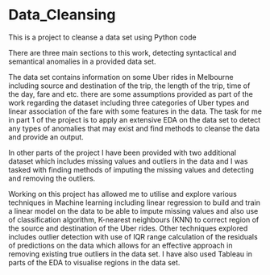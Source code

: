 # Data_Cleansing
This is a project to cleanse a data set using Python code

There are three main sections to this work, detecting syntactical and semantical anomalies in a provided data set.

The data set contains information on some Uber rides in Melbourne including source and destination of the trip, the length of the trip, time of the day, fare and etc. there are some assumptions provided as part of the work regarding the dataset including three categories of Uber types and linear association of the fare with some features in the data. The task for me in part 1 of the project is to apply an extensive EDA on the data set to detect any types of anomalies that may exist and find methods to cleanse the data and provide an output.

In other parts of the project I have been provided with two additional dataset which includes missing values and outliers in the data and I was tasked with finding methods of imputing the missing values and detecting and removing the outliers.

Working on this project has allowed me to utilise and explore various techniques in Machine learning including linear regression to build and train a linear model on the data to be able to impute missing values and also use of classification algorithm, K-nearest neighbours (KNN) to correct region of the source and destination of the Uber rides. Other techniques explored includes outlier detection with use of IQR range calculation of the residuals of predictions on the data which allows for an effective approach in removing existing true outliers in the data set. I have also used Tableau in parts of the EDA to visualise regions in the data set.
